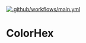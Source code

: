 [![.github/workflows/main.yml](https://github.com/B-Payne/ColorHex/actions/workflows/main.yml/badge.svg)](https://github.com/B-Payne/ColorHex/actions/workflows/main.yml)

# ColorHex
